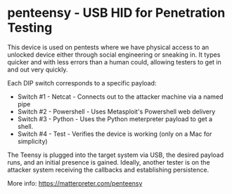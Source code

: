 penteensy - USB HID for Penetration Testing
===========================================

This device is used on pentests where we have physical access to an unlocked device either through social engineering or sneaking in. It types quicker and with less errors than a human could, allowing testers to get in and out very quickly.

Each DIP switch corresponds to a specific payload:
- Switch #1 - Netcat - Connects out to the attacker machine via a named pipe
- Switch #2 - Powershell - Uses Metasploit's Powershell web delivery
- Switch #3 - Python - Uses the Python meterpreter payload to get a shell.
- Switch #4 - Test - Verifies the device is working (only on a Mac for simplicity)

The Teensy is plugged into the target system via USB, the desired payload runs, and an initial presence is gained. Ideally, another tester is on the attacker system receiving the callbacks and establishing persistence.

More info:
https://matterpreter.com/penteensy
